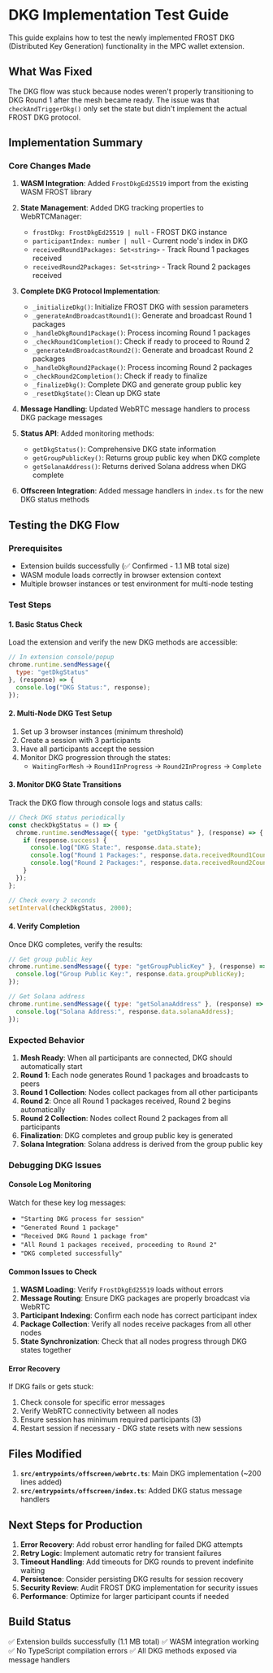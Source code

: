 # DKG Implementation Test Guide

This guide explains how to test the newly implemented FROST DKG (Distributed Key Generation) functionality in the MPC wallet extension.

## What Was Fixed

The DKG flow was stuck because nodes weren't properly transitioning to DKG Round 1 after the mesh became ready. The issue was that `checkAndTriggerDkg()` only set the state but didn't implement the actual FROST DKG protocol.

## Implementation Summary

### Core Changes Made

1. **WASM Integration**: Added `FrostDkgEd25519` import from the existing WASM FROST library
2. **State Management**: Added DKG tracking properties to WebRTCManager:
   - `frostDkg: FrostDkgEd25519 | null` - FROST DKG instance
   - `participantIndex: number | null` - Current node's index in DKG
   - `receivedRound1Packages: Set<string>` - Track Round 1 packages received
   - `receivedRound2Packages: Set<string>` - Track Round 2 packages received

3. **Complete DKG Protocol Implementation**:
   - `_initializeDkg()`: Initialize FROST DKG with session parameters
   - `_generateAndBroadcastRound1()`: Generate and broadcast Round 1 packages
   - `_handleDkgRound1Package()`: Process incoming Round 1 packages
   - `_checkRound1Completion()`: Check if ready to proceed to Round 2
   - `_generateAndBroadcastRound2()`: Generate and broadcast Round 2 packages
   - `_handleDkgRound2Package()`: Process incoming Round 2 packages
   - `_checkRound2Completion()`: Check if ready to finalize
   - `_finalizeDkg()`: Complete DKG and generate group public key
   - `_resetDkgState()`: Clean up DKG state

4. **Message Handling**: Updated WebRTC message handlers to process DKG package messages

5. **Status API**: Added monitoring methods:
   - `getDkgStatus()`: Comprehensive DKG state information
   - `getGroupPublicKey()`: Returns group public key when DKG complete
   - `getSolanaAddress()`: Returns derived Solana address when DKG complete

6. **Offscreen Integration**: Added message handlers in `index.ts` for the new DKG status methods

## Testing the DKG Flow

### Prerequisites
- Extension builds successfully (✅ Confirmed - 1.1 MB total size)
- WASM module loads correctly in browser extension context
- Multiple browser instances or test environment for multi-node testing

### Test Steps

#### 1. Basic Status Check
Load the extension and verify the new DKG methods are accessible:
```javascript
// In extension console/popup
chrome.runtime.sendMessage({
  type: "getDkgStatus"
}, (response) => {
  console.log("DKG Status:", response);
});
```

#### 2. Multi-Node DKG Test Setup
1. Set up 3 browser instances (minimum threshold)
2. Create a session with 3 participants
3. Have all participants accept the session
4. Monitor DKG progression through the states:
   - `WaitingForMesh` → `Round1InProgress` → `Round2InProgress` → `Complete`

#### 3. Monitor DKG State Transitions
Track the DKG flow through console logs and status calls:
```javascript
// Check DKG status periodically
const checkDkgStatus = () => {
  chrome.runtime.sendMessage({ type: "getDkgStatus" }, (response) => {
    if (response.success) {
      console.log("DKG State:", response.data.state);
      console.log("Round 1 Packages:", response.data.receivedRound1Count, "/", response.data.expectedParticipants);
      console.log("Round 2 Packages:", response.data.receivedRound2Count, "/", response.data.expectedParticipants);
    }
  });
};

// Check every 2 seconds
setInterval(checkDkgStatus, 2000);
```

#### 4. Verify Completion
Once DKG completes, verify the results:
```javascript
// Get group public key
chrome.runtime.sendMessage({ type: "getGroupPublicKey" }, (response) => {
  console.log("Group Public Key:", response.data.groupPublicKey);
});

// Get Solana address
chrome.runtime.sendMessage({ type: "getSolanaAddress" }, (response) => {
  console.log("Solana Address:", response.data.solanaAddress);
});
```

### Expected Behavior

1. **Mesh Ready**: When all participants are connected, DKG should automatically start
2. **Round 1**: Each node generates Round 1 packages and broadcasts to peers
3. **Round 1 Collection**: Nodes collect packages from all other participants
4. **Round 2**: Once all Round 1 packages received, Round 2 begins automatically
5. **Round 2 Collection**: Nodes collect Round 2 packages from all participants
6. **Finalization**: DKG completes and group public key is generated
7. **Solana Integration**: Solana address is derived from the group public key

### Debugging DKG Issues

#### Console Log Monitoring
Watch for these key log messages:
- `"Starting DKG process for session"`
- `"Generated Round 1 package"`
- `"Received DKG Round 1 package from"`
- `"All Round 1 packages received, proceeding to Round 2"`
- `"DKG completed successfully"`

#### Common Issues to Check
1. **WASM Loading**: Verify `FrostDkgEd25519` loads without errors
2. **Message Routing**: Ensure DKG packages are properly broadcast via WebRTC
3. **Participant Indexing**: Confirm each node has correct participant index
4. **Package Collection**: Verify all nodes receive packages from all other nodes
5. **State Synchronization**: Check that all nodes progress through DKG states together

#### Error Recovery
If DKG fails or gets stuck:
1. Check console for specific error messages
2. Verify WebRTC connectivity between all nodes
3. Ensure session has minimum required participants (3)
4. Restart session if necessary - DKG state resets with new sessions

## Files Modified

1. **`src/entrypoints/offscreen/webrtc.ts`**: Main DKG implementation (~200 lines added)
2. **`src/entrypoints/offscreen/index.ts`**: Added DKG status message handlers

## Next Steps for Production

1. **Error Recovery**: Add robust error handling for failed DKG attempts
2. **Retry Logic**: Implement automatic retry for transient failures
3. **Timeout Handling**: Add timeouts for DKG rounds to prevent indefinite waiting
4. **Persistence**: Consider persisting DKG results for session recovery
5. **Security Review**: Audit FROST DKG implementation for security issues
6. **Performance**: Optimize for larger participant counts if needed

## Build Status
✅ Extension builds successfully (1.1 MB total)
✅ WASM integration working
✅ No TypeScript compilation errors
✅ All DKG methods exposed via message handlers
